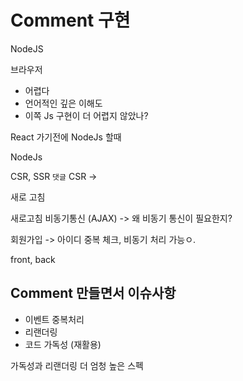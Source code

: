 # Comment 구현

NodeJS

브라우저

- 어렵다
- 언어적인 깊은 이해도
- 이쪽 Js 구현이 더 어렵지 않았나?

React 가기전에
NodeJs 할때

NodeJs

CSR, SSR
`댓글` CSR ->

새로 고침

새로고침
비동기통신 (AJAX) -> 왜 비동기 통신이 필요한지?

회원가입 -> 아이디 중복 체크, 비동기 처리 가능ㅇ.

front, back

## Comment 만들면서 이슈사항

- 이벤트 중복처리
- 리랜더링
- 코드 가독성 (재활용)

가독성과 리랜더링 더 엄청 높은 스펙
